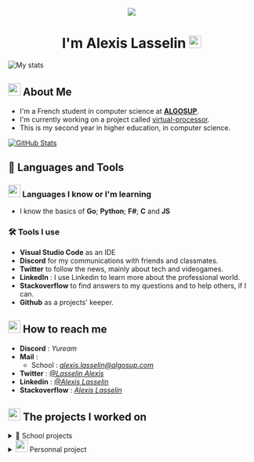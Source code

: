 <p align="center">
  <img src="https://media.giphy.com/media/xTiIzJSKB4l7xTouE8/giphy.gif">
</p>

<h1 align="center">I'm Alexis Lasselin <img src="https://cdn.discordapp.com/emojis/638827717130977282.gif?size=160&quality=lossless" width=25></h1>

![My stats](https://komarev.com/ghpvc/?username=AlexisLasselin&color=brightgreen&style=plastic)

## <img src="https://cdn.discordapp.com/attachments/699735329288093818/1072516646708723813/1045822481803526184.png" width= 25> About Me

- I'm a French student in computer science at [**ALGOSUP**](https://algosup.com/).
- I'm currently working on a project called [virtual-processor](https://github.com/algosup/2023-2024-project-3-virtual-processor-team-1).
- This is my second year in higher education, in computer science.

[![GitHub Stats](https://github-readme-stats.vercel.app/api?username=AlexisLasselin&show_icons=true&theme=aura)](https://github.com/AlexisLasselin)

## 🚀 Languages and Tools

### <img src="https://cdn.discordapp.com/emojis/854490183071039488.gif?size=160&quality=lossless" width=25> Languages I know or I'm learning

<!-- - I'm currently learning **C++** and **C#**. -->
- I know the basics of **Go**; **Python**; **F#**; **C** and **JS**

### 🛠️ Tools I use

- **Visual Studio Code** as an IDE
- **Discord** for my communications with friends and classmates.
- **Twitter** to follow the news, mainly about tech and videogames.
- **LinkedIn** : I use Linkedin to learn more about the professional world.
- **Stackoverflow** to find answers to my questions and to help others, if I can.
- **Github** as a projects' keeper.

## <img src="https://cdn.discordapp.com/emojis/621813805956988972.gif?size=160&quality=lossless" width = 25> How to reach me

- **Discord** : *Yuream*
- **Mail** :
  - School : *alexis.lasselin@algosup.com*
- **Twitter** : *[@Lasselin Alexis](https://twitter.com/LasselinAlexis1)*
- **Linkedin** : *[@Alexis Lasselin](https://www.linkedin.com/in/alexis-lasselin-318649251/)*
- **Stackoverflow** : *[Alexis Lasselin](https://stackoverflow.com/users/20451172/alexis-lasselin)*

## <img src="https://cdn.discordapp.com/emojis/933189860494299176.gif?size=96&quality=lossless" width=25> The projects I worked on

<details>
<summary>🏫 School projects</summary>

  [Year 2022 ➜ 2023](#Year-2022-➜-2023)
  
  1. [APPSolu](#1-APPSolu)
  2. [AppNewsNetwork](#2-AppNewsNetwork)
  3. [FABGen bindings](#3-FABGen-bindings)
  4. [Game design](#4-Game-design)
  5. [Algorithmics](#5-Algorithmics)
  
  [Year 2023 ➜ 2024](#Year-2023-➜-2024)
  
  1. [Rubik's art](#1-Rubiks-art)
  2. [x86 retrogaming](#2-x86-retrogaming)
  3. [virtual-processor](#3-virtual-processor)

| **Period** | **Name** | **Description** | **Link** | **Role** |
:-:|:-:|:-:|:-:|:-:|
|||<a id="Year-2022-➜-2023"></a>***Year 2022 ➜ 2023***|||
| 27 September 2022 ➜ 28 October 2022 | <a id="1-APPSolu"></a>APPSolu | SIGNALL contact us to create a prototype of smart signage for signs | [Our repo](https://github.com/algosup/2022-2023-project-1-smart-signage-Project-4-group) | QA |
| 7 November 2022 ➜ 18 December 2022 | <a id="2-AppNewsNetwork"></a>AppNewsNetwork | Jacobi asked us for a way to improve communication in their factory, so we decided to modify a TV to be able to display the information shared on a website. | [Our repo](https://github.com/algosup/2022-2023-project-2-factory-display-Project-4-group) | Software Engineer |
| 3 January 2023 ➜ 17 Febuary 2023 | <a id="3-FABGen-bindings"></a>FABGen bindings | HARFANG 3D is a French 3D engine company that asked us to design bindings in F# for their 3D engine. | [Our repo](https://github.com/algosup/2022-2023-project-3-harfang3d-binding-Project-4-group) | Project Manager |
| 27 February 2023 ➜ 14 March 2023 | <a id="4-Game-design"></a>Game design | We must create a video game with Unreal Engine 4. | [Our repo](https://github.com/algosup/2022-2023-project-4-game-design-Team-4) | Tech lead |
| 2 May 2023 ➜ 23 June 2023 | <a id="5-Algorithmics"></a>Algorithmics | We're working for Krug Champagne and we have to create a software helping them with the champagne's Blending| [Our repo](https://github.com/algosup/2022-2023-project-5-algorithmics-Team-4) | Program Manager |
|||<a id="Year-2023-➜-2024"></a>***Year 2023 ➜ 2024***|||
| 25 September 2023 ➜ 27 October 2023 | <a id="1-Rubiks-art"></a> Rubik's art | We must build a Rubik's mural for the entrance of the school. | [Our repo](https://github.com/alexislasselin/2023-2024-project-1-rubiks-art-Team-3) | |
| 6 November 2023 ➜ 22 december 2023| <a id="2-x86-retrogaming"></a>x86 retrogaming| The goal is to recreate PacMan in x86 assembly| [Our repo](https://github.com/algosup/2023-2024-project-2-x86-retrogaming-team-1/tree/main) | Project Manager |
| 8 January 2024 ➜ 23 February 2024 | <a id="3-virtual-processor"></a> |  | [Our repo](https://github.com/algosup/2023-2024-project-3-virtual-processor-team-1) | Software Engineer |

</details>

<details>
<summary> <img src="https://cdn.discordapp.com/emojis/979915870576967710.gif?size=160&quality=lossless" width=25> Personnal project</summary>

![my projects](https://media.giphy.com/media/6uGhT1O4sxpi8/giphy.gif)

</details>
